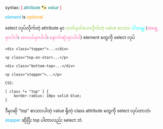 
syntax: <span style="color:rgb(220, 20, 60)">[</span> <span style="color:rgb(0, 128, 128)">attribute</span> <mark style="background: #FFF3A3A6;">*=</mark> <span style="font-style:italic; color:rgb(0, 128, 128)">value</span> <span style="color:rgb(220, 20, 60)">]</span> 

<span style="font-style:italic; color:rgb(0, 176, 240)">element</span> is <span style="color:rgb(255, 155, 0)">optional</span> 

select လုပ်လိုက်တဲ့ attribute မှာ <span style="color:rgb(146, 208, 80)">သတ်မှတ်ပေးလိုက်တဲ့ value စာသား</span> <span style="color:rgb(0, 255, 255)">ပါသမျှ</span> (<span style="color:rgb(255, 105, 180)">အရှေ့မှာပါပါ</span>၊ <span style="color:rgb(255, 105, 180)">အလယ်မှာပါပါ</span>၊ <span style="color:rgb(255, 105, 180)">နောက်ဆုံးမှာပါပါ</span>) element တွေကို select လုပ်

```
<div class="topper">...</div>

<p class="top-on-star>...</p>

<div class="bottom-top>...</div>

<p class="stopper">...</p>

```

```
CSS:

[ class *= "top" ] {
	border-radius: 10px solid blue;
}
```

ဒီမှာဆို "top" စာသားပါတဲ့ value ရှိတဲ့ class attribute တွေကို select လုပ်တာဘဲ၊ <span style="color:rgb(0, 176, 240)">stopper</span> ဆိုပြီး top ပါတာလည်း select ဘဲ